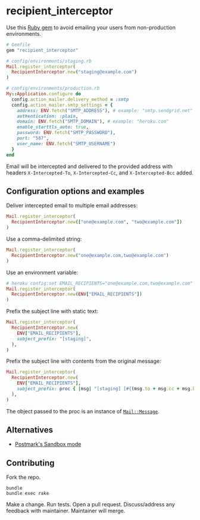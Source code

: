 # recipient_interceptor

Use this [Ruby gem](https://rubygems.org/gems/recipient_interceptor)
to avoid emailing your users from non-production environments.

```ruby
# Gemfile
gem "recipient_interceptor"

# config/environments/staging.rb
Mail.register_interceptor(
  RecipientInterceptor.new("staging@example.com")
)

# config/environments/production.rb
My::Application.configure do
  config.action_mailer.delivery_method = :smtp
  config.action_mailer.smtp_settings = {
    address: ENV.fetch("SMTP_ADDRESS"), # example: "smtp.sendgrid.net"
    authentication: :plain,
    domain: ENV.fetch("SMTP_DOMAIN"), # example: "heroku.com"
    enable_starttls_auto: true,
    password: ENV.fetch("SMTP_PASSWORD"),
    port: "587",
    user_name: ENV.fetch("SMTP_USERNAME")
  }
end
```

Email will be intercepted and delivered to the provided address with
headers `X-Intercepted-To`, `X-Intercepted-Cc`, and `X-Intercepted-Bcc` added.

## Configuration options and examples

Deliver intercepted email to multiple email addresses:

```ruby
Mail.register_interceptor(
  RecipientInterceptor.new(["one@example.com", "two@example.com"])
)
```

Use a comma-delimited string:

```ruby
Mail.register_interceptor(
  RecipientInterceptor.new("one@example.com,two@example.com")
)
```

Use an environment variable:

```ruby
# heroku config:set EMAIL_RECIPIENTS="one@example.com,two@example.com" --app staging
Mail.register_interceptor(
  RecipientInterceptor.new(ENV["EMAIL_RECIPIENTS"])
)
```

Prefix the subject line with static text:

```ruby
Mail.register_interceptor(
  RecipientInterceptor.new(
    ENV["EMAIL_RECIPIENTS"],
    subject_prefix: "[staging]",
  ),
)
```

Prefix the subject line with contents from the original message:

```ruby
Mail.register_interceptor(
  RecipientInterceptor.new(
    ENV["EMAIL_RECIPIENTS"],
    subject_prefix: proc { |msg| "[staging] [#{(msg.to + msg.cc + msg.bcc).sort.join(",")}]" }
  ),
)
```

The object passed to the proc is an instance of
[`Mail::Message`](https://www.rubydoc.info/github/mikel/mail/Mail/Message).

## Alternatives

* [Postmark's Sandbox mode](https://postmarkapp.com/developer/user-guide/sandbox-mode/server-sandbox-mode)

## Contributing

Fork the repo.

```
bundle
bundle exec rake
```

Make a change.
Run tests.
Open a pull request.
Discuss/address any feedback with maintainer.
Maintainer will merge.
